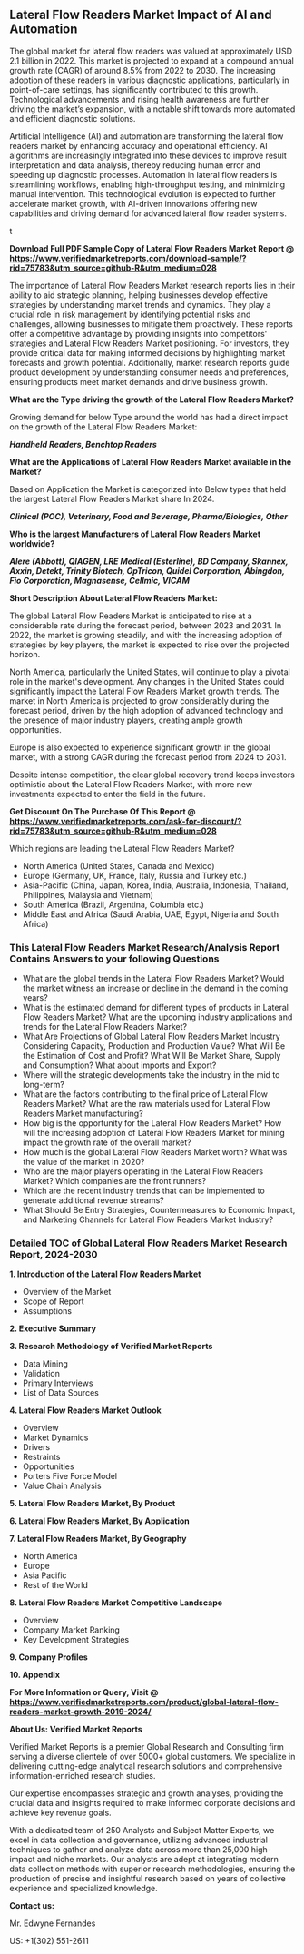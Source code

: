 <h2>Lateral Flow Readers Market Impact of AI and Automation</h2><p>The global market for lateral flow readers was valued at approximately USD 2.1 billion in 2022. This market is projected to expand at a compound annual growth rate (CAGR) of around 8.5% from 2022 to 2030. The increasing adoption of these readers in various diagnostic applications, particularly in point-of-care settings, has significantly contributed to this growth. Technological advancements and rising health awareness are further driving the market’s expansion, with a notable shift towards more automated and efficient diagnostic solutions.</p><p>Artificial Intelligence (AI) and automation are transforming the lateral flow readers market by enhancing accuracy and operational efficiency. AI algorithms are increasingly integrated into these devices to improve result interpretation and data analysis, thereby reducing human error and speeding up diagnostic processes. Automation in lateral flow readers is streamlining workflows, enabling high-throughput testing, and minimizing manual intervention. This technological evolution is expected to further accelerate market growth, with AI-driven innovations offering new capabilities and driving demand for advanced lateral flow reader systems.</p>t</p><p id="" class=""><strong>Download Full PDF Sample Copy of Lateral Flow Readers Market Report @ <a href="https://www.verifiedmarketreports.com/download-sample/?rid=75783&utm_source=github-R&utm_medium=028" target="_blank">https://www.verifiedmarketreports.com/download-sample/?rid=75783&utm_source=github-R&utm_medium=028</a></strong></p><p>The importance of&nbsp;Lateral Flow Readers Market research reports lies in their ability to aid strategic planning, helping businesses develop effective strategies by understanding market trends and dynamics. They play a crucial role in risk management by identifying potential risks and challenges, allowing businesses to mitigate them proactively. These reports offer a competitive advantage by providing insights into competitors' strategies and Lateral Flow Readers Market positioning. For investors, they provide critical data for making informed decisions by highlighting market forecasts and growth potential. Additionally, market research reports guide product development by understanding consumer needs and preferences, ensuring products meet market demands and drive business growth.</p><p><strong>What are the&nbsp;Type driving the growth of the Lateral Flow Readers Market?</strong></p><p id="" class="">Growing demand for below Type around the world has had a direct impact on the growth of the Lateral Flow Readers Market:</p><em><strong>Handheld Readers, Benchtop Readers</strong></em></p><strong>What are the&nbsp;Applications&nbsp;of Lateral Flow Readers Market available in the Market?</strong></p><p id="" class="">Based on Application the Market is categorized into Below types that held the largest Lateral Flow Readers Market share In 2024.</p><em><strong>Clinical (POC), Veterinary, Food and Beverage, Pharma/Biologics, Other</strong></em></p><strong>Who is the largest Manufacturers of Lateral Flow Readers Market worldwide?</strong></p><p><em><strong>Alere (Abbott), QIAGEN, LRE Medical (Esterline), BD Company, Skannex, Axxin, Detekt, Trinity Biotech, OpTricon, Quidel Corporation, Abingdon, Fio Corporation, Magnasense, Cellmic, VICAM</strong></em></p><p id="" class=""><strong>Short Description About Lateral Flow Readers Market:</strong></p><p>The global Lateral Flow Readers Market is anticipated to rise at a considerable rate during the forecast period, between 2023 and 2031. In 2022, the market is growing steadily, and with the increasing adoption of strategies by key players, the market is expected to rise over the projected horizon.</p><p>North America, particularly the United States, will continue to play a pivotal role in the market's development. Any changes in the United States could significantly impact the Lateral Flow Readers Market growth trends. The market in North America is projected to grow considerably during the forecast period, driven by the high adoption of advanced technology and the presence of major industry players, creating ample growth opportunities.</p><p>Europe is also expected to experience significant growth in the global market, with a strong CAGR during the forecast period from 2024 to 2031.</p><p>Despite intense competition, the clear global recovery trend keeps investors optimistic about the Lateral Flow Readers Market, with more new investments expected to enter the field in the future.</p><p id="" class=""><strong>Get Discount On The Purchase Of This Report @ <a href="https://www.verifiedmarketreports.com/ask-for-discount/?rid=75783&utm_source=github-R&utm_medium=028" target="_blank">https://www.verifiedmarketreports.com/ask-for-discount/?rid=75783&utm_source=github-R&utm_medium=028</a></strong></p>Which regions are leading the Lateral Flow Readers Market?</p><ul><li>North America (United States, Canada and Mexico)</li><li>Europe (Germany, UK, France, Italy, Russia and Turkey etc.)</li><li>Asia-Pacific (China, Japan, Korea, India, Australia, Indonesia, Thailand, Philippines, Malaysia and Vietnam)</li><li>South America (Brazil, Argentina, Columbia etc.)</li><li>Middle East and Africa (Saudi Arabia, UAE, Egypt, Nigeria and South Africa)</li></ul><h3 id="" class="">This Lateral Flow Readers Market Research/Analysis Report Contains Answers to your following Questions</h3><ul><li>What are the global trends in the Lateral Flow Readers Market? Would the market witness an increase or decline in the demand in the coming years?</li><li>What is the estimated demand for different types of products in Lateral Flow Readers Market? What are the upcoming industry applications and trends for the Lateral Flow Readers Market?</li><li>What Are Projections of Global Lateral Flow Readers Market Industry Considering Capacity, Production and Production Value? What Will Be the Estimation of Cost and Profit? What Will Be Market Share, Supply and Consumption? What about imports and Export?</li><li>Where will the strategic developments take the industry in the mid to long-term?</li><li>What are the factors contributing to the final price of Lateral Flow Readers Market? What are the raw materials used for Lateral Flow Readers Market manufacturing?</li><li>How big is the opportunity for the Lateral Flow Readers Market? How will the increasing adoption of Lateral Flow Readers Market for mining impact the growth rate of the overall market?</li><li>How much is the global Lateral Flow Readers Market worth? What was the value of the market In 2020?</li><li>Who are the major players operating in the Lateral Flow Readers Market? Which companies are the front runners?</li><li>Which are the recent industry trends that can be implemented to generate additional revenue streams?</li><li>What Should Be Entry Strategies, Countermeasures to Economic Impact, and Marketing Channels for Lateral Flow Readers Market Industry?</li></ul><h3 id="" class="">Detailed TOC of Global Lateral Flow Readers Market Research Report, 2024-2030</h3><p id="" class=""><strong>1. Introduction of the Lateral Flow Readers Market</strong></p><ul><li>Overview of the Market</li><li>Scope of Report</li><li>Assumptions</li></ul><p id="" class=""><strong>2. Executive Summary</strong></p><p id="" class=""><strong>3. Research Methodology of Verified Market Reports</strong></p><ul><li>Data Mining</li><li>Validation</li><li>Primary Interviews</li><li>List of Data Sources</li></ul><p id="" class=""><strong>4. Lateral Flow Readers Market Outlook</strong></p><ul><li>Overview</li><li>Market Dynamics</li><li>Drivers</li><li>Restraints</li><li>Opportunities</li><li>Porters Five Force Model</li><li>Value Chain Analysis</li></ul><p id="" class=""><strong>5. Lateral Flow Readers Market, By Product</strong></p><p id="" class=""><strong>6. Lateral Flow Readers Market, By Application</strong></p><p id="" class=""><strong>7. Lateral Flow Readers Market, By Geography</strong></p><ul><li>North America</li><li>Europe</li><li>Asia Pacific</li><li>Rest of the World</li></ul><p id="" class=""><strong>8. Lateral Flow Readers Market Competitive Landscape</strong></p><ul><li>Overview</li><li>Company Market Ranking</li><li>Key Development Strategies</li></ul><p id="" class=""><strong>9. Company Profiles</strong></p><p id="" class=""><strong>10. Appendix</strong></p><p id="" class=""><strong>For More Information or Query, Visit @ <a href="https://www.verifiedmarketreports.com/product/global-lateral-flow-readers-market-growth-2019-2024/" target="_blank">https://www.verifiedmarketreports.com/product/global-lateral-flow-readers-market-growth-2019-2024/</a></strong></p><p id="" class=""><strong>About Us: Verified Market Reports</strong></p><p id="" class="">Verified Market Reports is a premier Global Research and Consulting firm serving a diverse clientele of over 5000+ global customers. We specialize in delivering cutting-edge analytical research solutions and comprehensive information-enriched research studies.</p><p id="" class="">Our expertise encompasses strategic and growth analyses, providing the crucial data and insights required to make informed corporate decisions and achieve key revenue goals.</p><p id="" class="">With a dedicated team of 250 Analysts and Subject Matter Experts, we excel in data collection and governance, utilizing advanced industrial techniques to gather and analyze data across more than 25,000 high-impact and niche markets. Our analysts are adept at integrating modern data collection methods with superior research methodologies, ensuring the production of precise and insightful research based on years of collective experience and specialized knowledge.</p><p id="" class=""><strong>Contact us:</strong></p><p id="" class="">Mr. Edwyne Fernandes</p><p id="" class="">US: +1(302) 551-2611</p>